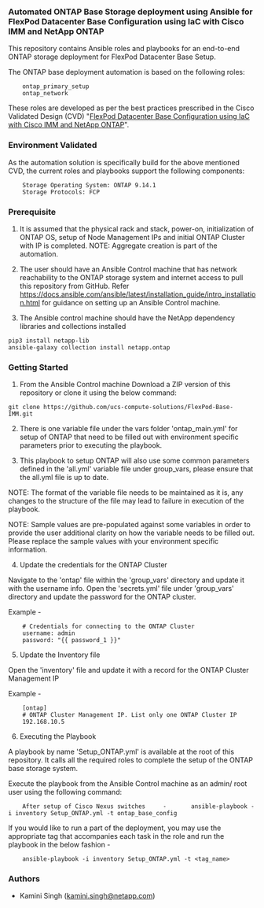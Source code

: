 ### Automated ONTAP Base Storage deployment using Ansible for FlexPod Datacenter Base Configuration using IaC with Cisco IMM and NetApp ONTAP

This repository contains Ansible roles and playbooks for an end-to-end ONTAP storage deployment for FlexPod Datacenter Base Setup.

The ONTAP base deployment automation is based on the following roles:

        ontap_primary_setup
        ontap_network

These roles are developed as per the best practices prescribed in the Cisco Validated Design (CVD) "[FlexPod Datacenter Base Configuration using IaC with Cisco IMM and NetApp ONTAP](https://www.cisco.com/c/en/us/td/docs/unified_computing/ucs/UCS_CVDs/flexpod_base_imm_m7_iac.html)".

### Environment Validated

As the automation solution is specifically build for the above mentioned CVD, the current roles and playbooks support the following components:

        Storage Operating System: ONTAP 9.14.1
        Storage Protocols: FCP

### Prerequisite

1. It is assumed that the physical rack and stack, power-on, initialization of ONTAP OS, setup of Node Management IPs and initial ONTAP Cluster with IP is completed.
NOTE: Aggregate creation is part of the automation.

2. The user should have an Ansible Control machine that has network reachability to the ONTAP storage system and internet access to pull this repository from GitHub.
Refer https://docs.ansible.com/ansible/latest/installation_guide/intro_installation.html for guidance on setting up an Ansible Control machine.

3. The Ansible control machine should have the NetApp dependency libraries and collections installed

```
pip3 install netapp-lib
ansible-galaxy collection install netapp.ontap
```

### Getting Started

1. From the Ansible Control machine Download a ZIP version of this repository or clone it using the below command:

```
git clone https://github.com/ucs-compute-solutions/FlexPod-Base-IMM.git
```

2. There is one variable file under the vars folder 'ontap_main.yml' for setup of ONTAP that need to be filled out with environment specific parameters prior to executing the playbook.

3. This playbook to setup ONTAP will also use some common parameters defined in the 'all.yml' variable file under group_vars, please ensure that the all.yml file is up to date.

NOTE: The format of the variable file needs to be maintained as it is, any changes to the structure of the file may lead to failure in execution of the playbook.

NOTE: Sample values are pre-populated against some variables in order to provide the user additional clarity on how the variable needs to be filled out. Please replace the sample values with your environment specific information.

4. Update the credentials for the ONTAP Cluster

Navigate to the 'ontap' file within the 'group_vars' directory and update it with the username info. Open the 'secrets.yml' file under 'group_vars' directory and update the password for the ONTAP cluster.

Example -

        # Credentials for connecting to the ONTAP Cluster
        username: admin
        password: "{{ password_1 }}"

5. Update the Inventory file

Open the 'inventory' file and update it with a record for the ONTAP Cluster Management IP

Example -

        [ontap]
        # ONTAP Cluster Management IP. List only one ONTAP Cluster IP
        192.168.10.5

6. Executing the Playbook

A playbook by name 'Setup_ONTAP.yml' is available at the root of this repository. It calls all the required roles to complete the setup of the ONTAP base storage system.

Execute the playbook from the Ansible Control machine as an admin/ root user using the following command:


        After setup of Cisco Nexus switches     -       ansible-playbook -i inventory Setup_ONTAP.yml -t ontap_base_config


If you would like to run a part of the deployment, you may use the appropriate tag that accompanies each task in the role and run the playbook in the below fashion -

        ansible-playbook -i inventory Setup_ONTAP.yml -t <tag_name>

### Authors

 * Kamini Singh (kamini.singh@netapp.com)
